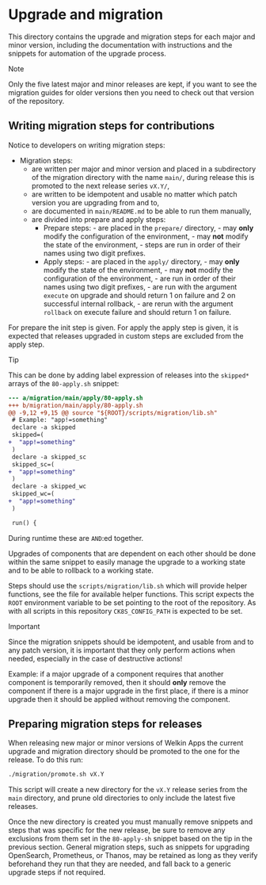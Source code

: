 # Upgrade and migration

This directory contains the upgrade and migration steps for each major and minor version, including the documentation with instructions and the snippets for automation of the upgrade process.

> [!note]
> Only the five latest major and minor releases are kept, if you want to see the migration guides for older versions then you need to check out that version of the repository.

## Writing migration steps for contributions

Notice to developers on writing migration steps:

- Migration steps:
    - are written per major and minor version and placed in a subdirectory of the migration directory with the name `main/`, during release this is promoted to the next release series `vX.Y/`,
    - are written to be idempotent and usable no matter which patch version you are upgrading from and to,
    - are documented in `main/README.md` to be able to run them manually,
    - are divided into prepare and apply steps:
        - Prepare steps:
              - are placed in the `prepare/` directory,
              - may **only** modify the configuration of the environment,
              - may **not** modify the state of the environment,
              - steps are run in order of their names using two digit prefixes.
        - Apply steps:
              - are placed in the `apply/` directory,
              - may **only** modify the state of the environment,
              - may **not** modify the configuration of the environment,
              - are run in order of their names using two digit prefixes,
              - are run with the argument `execute` on upgrade and should return 1 on failure and 2 on successful internal rollback,
              - are rerun with the argument `rollback` on execute failure and should return 1 on failure.

For prepare the init step is given.
For apply the apply step is given, it is expected that releases upgraded in custom steps are excluded from the apply step.

> [!tip]
> This can be done by adding label expression of releases into the `skipped*` arrays of the `80-apply.sh` snippet:
>
> ```diff
> --- a/migration/main/apply/80-apply.sh
> +++ b/migration/main/apply/80-apply.sh
> @@ -9,12 +9,15 @@ source "${ROOT}/scripts/migration/lib.sh"
>  # Example: "app!=something"
>  declare -a skipped
>  skipped=(
> +  "app!=something"
>  )
>  declare -a skipped_sc
>  skipped_sc=(
> +  "app!=something"
>  )
>  declare -a skipped_wc
>  skipped_wc=(
> +  "app!=something"
>  )
>
>  run() {
> ```
>
> During runtime these are `AND`:ed together.

Upgrades of components that are dependent on each other should be done within the same snippet to easily manage the upgrade to a working state and to be able to rollback to a working state.

Steps should use the `scripts/migration/lib.sh` which will provide helper functions, see the file for available helper functions.
This script expects the `ROOT` environment variable to be set pointing to the root of the repository.
As with all scripts in this repository `CK8S_CONFIG_PATH` is expected to be set.

> [!important]
> Since the migration snippets should be idempotent, and usable from and to any patch version, it is important that they only perform actions when needed, especially in the case of destructive actions!
>
> Example: if a major upgrade of a component requires that another component is temporarily removed, then it should **only** remove the component if there is a major upgrade in the first place, if there is a minor upgrade then it should be applied without removing the component.

## Preparing migration steps for releases

When releasing new major or minor versions of Welkin Apps the current upgrade and migration directory should be promoted to the one for the release.
To do this run:

```bash
./migration/promote.sh vX.Y
```

This script will create a new directory for the `vX.Y` release series from the `main` directory, and prune old directories to only include the latest five releases.

Once the new directory is created you must manually remove snippets and steps that was specific for the new release, be sure to remove any exclusions from them set in the `80-apply-sh` snippet based on the tip in the previous section.
General migration steps, such as snippets for upgrading OpenSearch, Prometheus, or Thanos, may be retained as long as they verify beforehand they run that they are needed, and fall back to a generic upgrade steps if not required.
